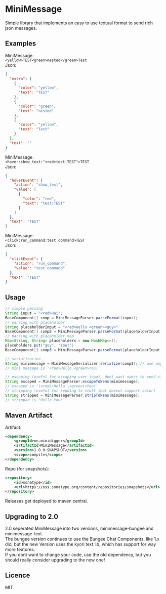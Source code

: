 # MiniMessage

Simple library that implements an easy to use textual format to send rich json messages. 

## Examples

MiniMessage:  
`<yellow>TEST<green>nested</green>Test`  
Json:  
```json
{
  "extra": [
    {
      "color": "yellow",
      "text": "TEST"
    },
    {
      "color": "green",
      "text": "nested"
    },
    {
      "color": "yellow",
      "text": "Test"
    }
  ],
  "text": ""
}
```

MiniMessage:  
`<hover:show_text:"<red>test:TEST">TEST`  
Json:  
```json
{
  "hoverEvent": {
    "action": "show_text",
    "value": [
      {
        "color": "red",
        "text": "test:TEST"
      }
    ]
  },
  "text": "TEST"
}
```

MiniMessage:  
`<click:run_command:test command>TEST`  
Json:  
```json
{
  "clickEvent": {
    "action": "run_command",
    "value": "test command"
  },
  "text": "TEST"
}
```

## Usage

```java
// simple parsing
String input = "<red>Hai";
BaseComponent[] comp = MiniMessageParser.parseFormat(input);
// parsing with placeholder
String placeholderInput = "<red>Hello <green><guy>"
BaseComponent[] comp2 = MiniMessageParser.parseFormat(placeholderInput, "guy", "You!"); // replaces <guy> with You!
// parsing with placeholder map
Map<String, String> placeholders = new HashMap<>();
placeholders.put("guy", "You!")
BaseComponent[] comp3 = MiniMessageParser.parseFormat(placeholderInput, placeholders);

// serialization
String minimessage = MiniMessageSerializer.serialize(comp3); // use any BaseComponent, or array, and convert it into a nice string
// mini message is '<red>Hello <green>You!'

// escaping (useful for escaping user input, dont want users to send click events ;))
String escaped = MiniMessageParser.escapeTokens(minimessage);
// escaped is '\<red\>Hello \<green\>You!'
// stripping (useful for sending to stuff that doesnt support color)
String stripped = MiniMessageParser.stripTokens(minimessage);
// stripped is 'Hello You!'
```

## Maven Artifact

Artifact:  
```xml
<dependency>
    <groupId>me.minidigger</groupId>
    <artifactId>MiniMessage</artifactId>
    <version>1.0.0-SNAPSHOT</version>
    <scope>compile</scope>
</dependency>
```
Repo (for snapshots):  
```xml
<repository>
    <id>sonatype</id>
    <url>https://oss.sonatype.org/content/repositories/snapshots</url>
</repository>
```
Releases get deployed to maven central.

## Upgrading to 2.0

2.0 seperated MiniMessage into two versions, minimessage-bungee and minimessage-text.  
The bungee version continues to use the Bungee Chat Components, like 1.x did, but the new Version uses the kyori text lib, which has support for way more features.  
If you dont want to change your code, use the old dependency, but you should really consider upgrading to the new one!

## Licence
MIT
